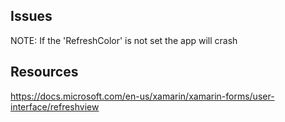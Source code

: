 ﻿
## Issues
NOTE: If the 'RefreshColor' is not set the app will crash


## Resources
https://docs.microsoft.com/en-us/xamarin/xamarin-forms/user-interface/refreshview
